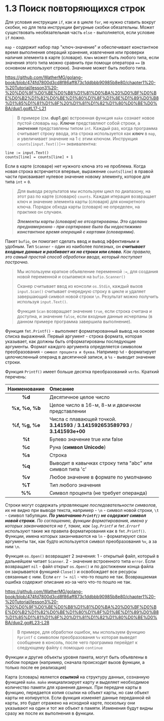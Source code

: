 # 1.3 Поиск повторяющихся строк

Для условия инструкции `if`, как и в цикле `for`, не нужно ставить вокруг скобки, но для тела инструкции фигурные скобки
обязательны. Может существовать необязательная часть `else` - выполняется, если условие `if` ложно.

`map` - содержит набор пар "ключ-значение" и обеспечивает константное время выполнения операций хранения, извлечения
или проверки наличия элемента в карте (словаре). `Ключ` может быть любого типа, если значения этого типа можно сравнить
при
помощи оператора `==` (в основном используют строки). Значение может быть любого типа.

https://github.com/WatherMG/golang-book/blob/474fd7800d3cd8f86aff873c1ddbbb90985b8e80/chapter1%20-%20Tutorial/lesson3%20-%20%D0%9F%D0%BE%D0%B8%D1%81%D0%BA%20%D0%BF%D0%BE%D0%B2%D1%82%D0%BE%D1%80%D1%8F%D1%8E%D1%89%D0%B8%D1%85%D1%81%D1%8F%20%D1%81%D1%82%D1%80%D0%BE%D0%BA/dup1.go#L17-L21

> В примере (см. **dup1.go**) встроенная функция `make` сознает новое пустой словарь `map`. **_Ключи_** представляют
> собой строки, а **_значения_** представлены типом `int`.
> Каждый раз, когда программа считывает строку ввода, эта строка используется как **_ключ_** в `map`, и увеличивает
> значение на 1 с этим ключом.
> Инструкция `counts[input.Text()]++` эквивалентна:

```
line := input.Text()
counts[line] = counts[line] + 1
```

Если в карте (словаре) нет нужного ключа это не проблема. Когда новая строка встречается впервые,
выражение `counts[line]` в правой части присваивает нулевое значение новому элементу, которое для типа `int` = `0`.

> Для вывода результатов мы используем цикл по диапазону, на этот раз по карте (словарю) `counts`. Каждая итерация
> возвращает ключ и значение элемента карты (словаря) для конкретного ключа. Порядок обхода карты (словаря) не
> определен, на
> практике он случаен.
>
> **_Элементы карты (словаря) не отсортированы. Это сделано преднамеренно - при сортировке было бы недостижимо
> константное время операций с картами (словарями)._**

Пакет `bufio`, он помогает сделать ввод и вывод эффективным и удобным. Тип `Scanner` - один из
наиболее полезных, он **_считывает входные данные и разбивает их на строки или слова._** _Как правило, это самый простой
способ обработки ввода, который поступает построчно._

> Мы используем краткое объявление переменной `:=`, для создания новой переменной и ссылаемся на `bufio.Scanner()`
>
> Сканер считывает ввод из консоли `os.Stdin`, каждый вызов `input.Scan()` считывает очередную строку в цикле и удаляет
> завершающий символ новой строки `\n`. Результат можно получить используя `input.Text()`.
>
> Функция `Scan` возвращает значение `true`, если строка считана и доступна, и значение `false`, если входные данные
> исчерпаны (в данном примере программа завершила выполнение).

Функция `fmt.Printf()` - выполняет форматированный вывод на основе списка выражений. Первый аргумент - строка формата,
которая указывает, как должны быть отформатированы последующие аргументы. Формат каждого аргумента определяется символом
преобразования - `символ процента и буква`. Например `%d` - форматирует целочисленный операнд в десятичной записи, а
`%s` - выводит значение строки.

Функция `Printf()` имеет больше десятка преобразований `verbs`. Краткий перечень:

| **Наименование** | **Описание**                                                                           |
|:----------------:|:---------------------------------------------------------------------------------------|
|      **%d**      | Десятичное целое число                                                                 |
|  **%x, %o, %b**  | Целое число в 16-м, 8-м и двоичном представлении                                       |
|  **%f, %g, %e**  | Числа с плавающей точкой.<br/> **3.141593** / **3.141592653589793** / **3.141593e+00** |
|      **%t**      | Булево значение true или false                                                         |
|      **%с**      | Руна (**символ Unicode**)                                                              |
|      **%s**      | Строка                                                                                 |
|      **%q**      | Выводит в кавычках строку типа "abc" или символ типа 'c'                               |
|      **%v**      | Любое значение в формате по умолчанию                                                  |
|      **%T**      | Тип любого значения                                                                    |
|      **%%**      | Символ процента (не требует операнда)                                                  |

Строки могут содержать _управляющие последовательности символов_, их не видно при выводе текста, например - `\n` -
символ новой строки, `\t` - символ табуляции.
**_По умолчанию `Printf()` не содержит символ новой строки._**
_По соглашению, функции форматирования, имена у которых заканчиваются на `f`, такие, как `log.Printf` и `fmt.Errorf`_
используют такие же правила форматирования как в `fmt.Printf()`. Функции, имена которых заканчиваются на `ln` -
форматируют свои аргументы так, как будто используется символ преобразования `%v`, а за ним `\n`.

Функция `os.Open()` возвращает 2 значения: 1 - открытый файл, который в дальнейшем читает `Scanner`. 2 - значение
встроенного типа `error`. Если возвращает `nil` - файл открыт `os.Open()` и по достижении конца файла он закрывается
функцией `Close()` и освобождает все ресурсы связанные с ним. Если `err != nil` - что-то пошло не так. Возвращаемая
ошибка
содержит описание из-за чего что-то пошло не так.

https://github.com/WatherMG/golang-book/blob/474fd7800d3cd8f86aff873c1ddbbb90985b8e80/chapter1%20-%20Tutorial/lesson3%20-%20%D0%9F%D0%BE%D0%B8%D1%81%D0%BA%20%D0%BF%D0%BE%D0%B2%D1%82%D0%BE%D1%80%D1%8F%D1%8E%D1%89%D0%B8%D1%85%D1%81%D1%8F%20%D1%81%D1%82%D1%80%D0%BE%D0%BA/dup2.go#L23-L28
> В примере, для обработки ошибок, мы используем функцию `Fprintf` с символом преобразования `%v` которая выведет
> сообщение в консоль, после чего программа перейдет к следующему файлу с помощью `continue`

Функции и другие объекты уровня пакета, могут быть объявлены в любом порядке (например, сначала происходит вызов
функции, а только после ее реализация)

Карта (словарь) является **_ссылкой_** на структуру данных, сознанную функцией `make`. `make` инициализирует карту и
выделяет необходимое количество памяти для хранения данных. При передаче карты в функцию, передается копия ссылки на
объект карты, но сам объект карты не копируется. Если функция изменяет данные переданной ей карты, это будет отражено на
исходной карте, поскольку они указывают на один и тот же объект в памяти. Изменения будут видны сразу же после их
выполнения в функции.